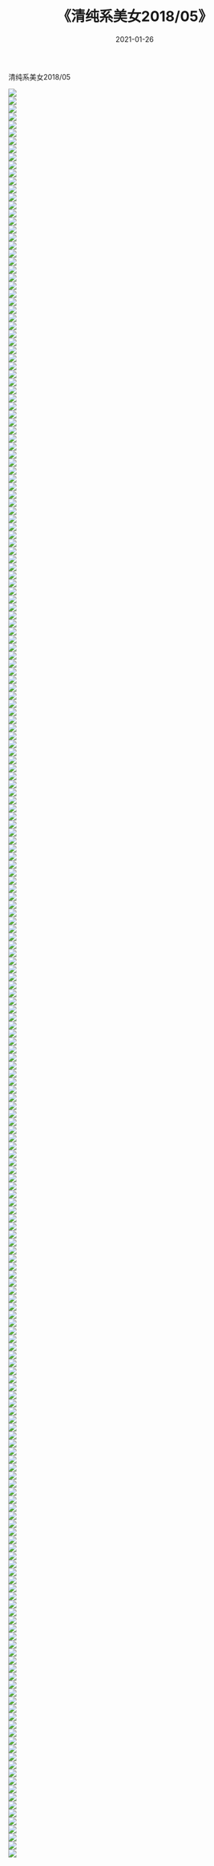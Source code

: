 ﻿---
layout: post
title:  《清纯系美女2018/05》
date:   2021-01-26
img: http://img.660000.xyz/Sharelink/清纯系美女/2018/05/000.jpg
categories: [美女, 清纯, 唯美]
---

清纯系美女2018/05

 ![](http://img.660000.xyz/Sharelink/清纯系美女/2018/05/001.jpg) <br>![](http://img.660000.xyz/Sharelink/清纯系美女/2018/05/002.jpg) <br>![](http://img.660000.xyz/Sharelink/清纯系美女/2018/05/003.jpg) <br>![](http://img.660000.xyz/Sharelink/清纯系美女/2018/05/004.jpg) <br>![](http://img.660000.xyz/Sharelink/清纯系美女/2018/05/005.jpg) <br>![](http://img.660000.xyz/Sharelink/清纯系美女/2018/05/006.jpg) <br>![](http://img.660000.xyz/Sharelink/清纯系美女/2018/05/007.jpg) <br>![](http://img.660000.xyz/Sharelink/清纯系美女/2018/05/008.jpg) <br>![](http://img.660000.xyz/Sharelink/清纯系美女/2018/05/009.jpg) <br>![](http://img.660000.xyz/Sharelink/清纯系美女/2018/05/010.jpg) <br>![](http://img.660000.xyz/Sharelink/清纯系美女/2018/05/011.jpg) <br>![](http://img.660000.xyz/Sharelink/清纯系美女/2018/05/012.jpg) <br>![](http://img.660000.xyz/Sharelink/清纯系美女/2018/05/013.jpg) <br>![](http://img.660000.xyz/Sharelink/清纯系美女/2018/05/014.jpg) <br>![](http://img.660000.xyz/Sharelink/清纯系美女/2018/05/015.jpg) <br>![](http://img.660000.xyz/Sharelink/清纯系美女/2018/05/016.jpg) <br>![](http://img.660000.xyz/Sharelink/清纯系美女/2018/05/017.jpg) <br>![](http://img.660000.xyz/Sharelink/清纯系美女/2018/05/018.jpg) <br>![](http://img.660000.xyz/Sharelink/清纯系美女/2018/05/019.jpg) <br>![](http://img.660000.xyz/Sharelink/清纯系美女/2018/05/020.jpg) <br>![](http://img.660000.xyz/Sharelink/清纯系美女/2018/05/021.jpg) <br>![](http://img.660000.xyz/Sharelink/清纯系美女/2018/05/022.jpg) <br>![](http://img.660000.xyz/Sharelink/清纯系美女/2018/05/023.jpg) <br>![](http://img.660000.xyz/Sharelink/清纯系美女/2018/05/024.jpg) <br>![](http://img.660000.xyz/Sharelink/清纯系美女/2018/05/025.jpg) <br>![](http://img.660000.xyz/Sharelink/清纯系美女/2018/05/026.jpg) <br>![](http://img.660000.xyz/Sharelink/清纯系美女/2018/05/027.jpg) <br>![](http://img.660000.xyz/Sharelink/清纯系美女/2018/05/028.jpg) <br>![](http://img.660000.xyz/Sharelink/清纯系美女/2018/05/029.jpg) <br>![](http://img.660000.xyz/Sharelink/清纯系美女/2018/05/030.jpg) <br>![](http://img.660000.xyz/Sharelink/清纯系美女/2018/05/031.jpg) <br>![](http://img.660000.xyz/Sharelink/清纯系美女/2018/05/032.jpg) <br>![](http://img.660000.xyz/Sharelink/清纯系美女/2018/05/033.jpg) <br>![](http://img.660000.xyz/Sharelink/清纯系美女/2018/05/034.jpg) <br>![](http://img.660000.xyz/Sharelink/清纯系美女/2018/05/035.jpg) <br>![](http://img.660000.xyz/Sharelink/清纯系美女/2018/05/036.jpg) <br>![](http://img.660000.xyz/Sharelink/清纯系美女/2018/05/037.jpg) <br>![](http://img.660000.xyz/Sharelink/清纯系美女/2018/05/038.jpg) <br>![](http://img.660000.xyz/Sharelink/清纯系美女/2018/05/039.jpg) <br>![](http://img.660000.xyz/Sharelink/清纯系美女/2018/05/040.jpg) <br>![](http://img.660000.xyz/Sharelink/清纯系美女/2018/05/041.jpg) <br>![](http://img.660000.xyz/Sharelink/清纯系美女/2018/05/042.jpg) <br>![](http://img.660000.xyz/Sharelink/清纯系美女/2018/05/043.jpg) <br>![](http://img.660000.xyz/Sharelink/清纯系美女/2018/05/044.jpg) <br>![](http://img.660000.xyz/Sharelink/清纯系美女/2018/05/045.jpg) <br>![](http://img.660000.xyz/Sharelink/清纯系美女/2018/05/046.jpg) <br>![](http://img.660000.xyz/Sharelink/清纯系美女/2018/05/047.jpg) <br>![](http://img.660000.xyz/Sharelink/清纯系美女/2018/05/048.jpg) <br>![](http://img.660000.xyz/Sharelink/清纯系美女/2018/05/049.jpg) <br>![](http://img.660000.xyz/Sharelink/清纯系美女/2018/05/050.jpg) <br>![](http://img.660000.xyz/Sharelink/清纯系美女/2018/05/051.jpg) <br>![](http://img.660000.xyz/Sharelink/清纯系美女/2018/05/052.jpg) <br>![](http://img.660000.xyz/Sharelink/清纯系美女/2018/05/053.jpg) <br>![](http://img.660000.xyz/Sharelink/清纯系美女/2018/05/054.jpg) <br>![](http://img.660000.xyz/Sharelink/清纯系美女/2018/05/055.jpg) <br>![](http://img.660000.xyz/Sharelink/清纯系美女/2018/05/056.jpg) <br>![](http://img.660000.xyz/Sharelink/清纯系美女/2018/05/057.jpg) <br>![](http://img.660000.xyz/Sharelink/清纯系美女/2018/05/058.jpg) <br>![](http://img.660000.xyz/Sharelink/清纯系美女/2018/05/059.jpg) <br>![](http://img.660000.xyz/Sharelink/清纯系美女/2018/05/060.jpg) <br>![](http://img.660000.xyz/Sharelink/清纯系美女/2018/05/061.jpg) <br>![](http://img.660000.xyz/Sharelink/清纯系美女/2018/05/062.jpg) <br>![](http://img.660000.xyz/Sharelink/清纯系美女/2018/05/063.jpg) <br>![](http://img.660000.xyz/Sharelink/清纯系美女/2018/05/064.jpg) <br>![](http://img.660000.xyz/Sharelink/清纯系美女/2018/05/065.jpg) <br>![](http://img.660000.xyz/Sharelink/清纯系美女/2018/05/066.jpg) <br>![](http://img.660000.xyz/Sharelink/清纯系美女/2018/05/067.jpg) <br>![](http://img.660000.xyz/Sharelink/清纯系美女/2018/05/068.jpg) <br>![](http://img.660000.xyz/Sharelink/清纯系美女/2018/05/069.jpg) <br>![](http://img.660000.xyz/Sharelink/清纯系美女/2018/05/070.jpg) <br>![](http://img.660000.xyz/Sharelink/清纯系美女/2018/05/071.jpg) <br>![](http://img.660000.xyz/Sharelink/清纯系美女/2018/05/072.jpg) <br>![](http://img.660000.xyz/Sharelink/清纯系美女/2018/05/073.jpg) <br>![](http://img.660000.xyz/Sharelink/清纯系美女/2018/05/074.jpg) <br>![](http://img.660000.xyz/Sharelink/清纯系美女/2018/05/075.jpg) <br>![](http://img.660000.xyz/Sharelink/清纯系美女/2018/05/076.jpg) <br>![](http://img.660000.xyz/Sharelink/清纯系美女/2018/05/077.jpg) <br>![](http://img.660000.xyz/Sharelink/清纯系美女/2018/05/078.jpg) <br>![](http://img.660000.xyz/Sharelink/清纯系美女/2018/05/079.jpg) <br>![](http://img.660000.xyz/Sharelink/清纯系美女/2018/05/080.jpg) <br>![](http://img.660000.xyz/Sharelink/清纯系美女/2018/05/081.jpg) <br>![](http://img.660000.xyz/Sharelink/清纯系美女/2018/05/082.jpg) <br>![](http://img.660000.xyz/Sharelink/清纯系美女/2018/05/083.jpg) <br>![](http://img.660000.xyz/Sharelink/清纯系美女/2018/05/084.jpg) <br>![](http://img.660000.xyz/Sharelink/清纯系美女/2018/05/085.jpg) <br>![](http://img.660000.xyz/Sharelink/清纯系美女/2018/05/086.jpg) <br>![](http://img.660000.xyz/Sharelink/清纯系美女/2018/05/087.jpg) <br>![](http://img.660000.xyz/Sharelink/清纯系美女/2018/05/088.jpg) <br>![](http://img.660000.xyz/Sharelink/清纯系美女/2018/05/089.jpg) <br>![](http://img.660000.xyz/Sharelink/清纯系美女/2018/05/090.jpg) <br>![](http://img.660000.xyz/Sharelink/清纯系美女/2018/05/091.jpg) <br>![](http://img.660000.xyz/Sharelink/清纯系美女/2018/05/092.jpg) <br>![](http://img.660000.xyz/Sharelink/清纯系美女/2018/05/093.jpg) <br>![](http://img.660000.xyz/Sharelink/清纯系美女/2018/05/094.jpg) <br>![](http://img.660000.xyz/Sharelink/清纯系美女/2018/05/095.jpg) <br>![](http://img.660000.xyz/Sharelink/清纯系美女/2018/05/096.jpg) <br>![](http://img.660000.xyz/Sharelink/清纯系美女/2018/05/097.jpg) <br>![](http://img.660000.xyz/Sharelink/清纯系美女/2018/05/098.jpg) <br>![](http://img.660000.xyz/Sharelink/清纯系美女/2018/05/099.jpg) <br>![](http://img.660000.xyz/Sharelink/清纯系美女/2018/05/100.jpg) <br>![](http://img.660000.xyz/Sharelink/清纯系美女/2018/05/101.jpg) <br>![](http://img.660000.xyz/Sharelink/清纯系美女/2018/05/102.jpg) <br>![](http://img.660000.xyz/Sharelink/清纯系美女/2018/05/103.jpg) <br>![](http://img.660000.xyz/Sharelink/清纯系美女/2018/05/104.jpg) <br>![](http://img.660000.xyz/Sharelink/清纯系美女/2018/05/105.jpg) <br>![](http://img.660000.xyz/Sharelink/清纯系美女/2018/05/106.jpg) <br>![](http://img.660000.xyz/Sharelink/清纯系美女/2018/05/107.jpg) <br>![](http://img.660000.xyz/Sharelink/清纯系美女/2018/05/108.jpg) <br>![](http://img.660000.xyz/Sharelink/清纯系美女/2018/05/109.jpg) <br>![](http://img.660000.xyz/Sharelink/清纯系美女/2018/05/110.jpg) <br>![](http://img.660000.xyz/Sharelink/清纯系美女/2018/05/111.jpg) <br>![](http://img.660000.xyz/Sharelink/清纯系美女/2018/05/112.jpg) <br>![](http://img.660000.xyz/Sharelink/清纯系美女/2018/05/113.jpg) <br>![](http://img.660000.xyz/Sharelink/清纯系美女/2018/05/114.jpg) <br>![](http://img.660000.xyz/Sharelink/清纯系美女/2018/05/115.jpg) <br>![](http://img.660000.xyz/Sharelink/清纯系美女/2018/05/116.jpg) <br>![](http://img.660000.xyz/Sharelink/清纯系美女/2018/05/117.jpg) <br>![](http://img.660000.xyz/Sharelink/清纯系美女/2018/05/118.jpg) <br>![](http://img.660000.xyz/Sharelink/清纯系美女/2018/05/119.jpg) <br>![](http://img.660000.xyz/Sharelink/清纯系美女/2018/05/120.jpg) <br>![](http://img.660000.xyz/Sharelink/清纯系美女/2018/05/121.jpg) <br>![](http://img.660000.xyz/Sharelink/清纯系美女/2018/05/122.jpg) <br>![](http://img.660000.xyz/Sharelink/清纯系美女/2018/05/123.jpg) <br>![](http://img.660000.xyz/Sharelink/清纯系美女/2018/05/124.jpg) <br>![](http://img.660000.xyz/Sharelink/清纯系美女/2018/05/125.jpg) <br>![](http://img.660000.xyz/Sharelink/清纯系美女/2018/05/126.jpg) <br>![](http://img.660000.xyz/Sharelink/清纯系美女/2018/05/127.jpg) <br>![](http://img.660000.xyz/Sharelink/清纯系美女/2018/05/128.jpg) <br>![](http://img.660000.xyz/Sharelink/清纯系美女/2018/05/129.jpg) <br>![](http://img.660000.xyz/Sharelink/清纯系美女/2018/05/130.jpg) <br>![](http://img.660000.xyz/Sharelink/清纯系美女/2018/05/131.jpg) <br>![](http://img.660000.xyz/Sharelink/清纯系美女/2018/05/132.jpg) <br>![](http://img.660000.xyz/Sharelink/清纯系美女/2018/05/133.jpg) <br>![](http://img.660000.xyz/Sharelink/清纯系美女/2018/05/134.jpg) <br>![](http://img.660000.xyz/Sharelink/清纯系美女/2018/05/135.jpg) <br>![](http://img.660000.xyz/Sharelink/清纯系美女/2018/05/136.jpg) <br>![](http://img.660000.xyz/Sharelink/清纯系美女/2018/05/137.jpg) <br>![](http://img.660000.xyz/Sharelink/清纯系美女/2018/05/138.jpg) <br>![](http://img.660000.xyz/Sharelink/清纯系美女/2018/05/139.jpg) <br>![](http://img.660000.xyz/Sharelink/清纯系美女/2018/05/140.jpg) <br>![](http://img.660000.xyz/Sharelink/清纯系美女/2018/05/141.jpg) <br>![](http://img.660000.xyz/Sharelink/清纯系美女/2018/05/142.jpg) <br>![](http://img.660000.xyz/Sharelink/清纯系美女/2018/05/143.jpg) <br>![](http://img.660000.xyz/Sharelink/清纯系美女/2018/05/144.jpg) <br>![](http://img.660000.xyz/Sharelink/清纯系美女/2018/05/145.jpg) <br>![](http://img.660000.xyz/Sharelink/清纯系美女/2018/05/146.jpg) <br>![](http://img.660000.xyz/Sharelink/清纯系美女/2018/05/147.jpg) <br>![](http://img.660000.xyz/Sharelink/清纯系美女/2018/05/148.jpg) <br>![](http://img.660000.xyz/Sharelink/清纯系美女/2018/05/149.jpg) <br>![](http://img.660000.xyz/Sharelink/清纯系美女/2018/05/150.jpg) <br>![](http://img.660000.xyz/Sharelink/清纯系美女/2018/05/151.jpg) <br>![](http://img.660000.xyz/Sharelink/清纯系美女/2018/05/152.jpg) <br>![](http://img.660000.xyz/Sharelink/清纯系美女/2018/05/153.jpg) <br>![](http://img.660000.xyz/Sharelink/清纯系美女/2018/05/154.jpg) <br>![](http://img.660000.xyz/Sharelink/清纯系美女/2018/05/155.jpg) <br>![](http://img.660000.xyz/Sharelink/清纯系美女/2018/05/156.jpg) <br>![](http://img.660000.xyz/Sharelink/清纯系美女/2018/05/157.jpg) <br>![](http://img.660000.xyz/Sharelink/清纯系美女/2018/05/158.jpg) <br>![](http://img.660000.xyz/Sharelink/清纯系美女/2018/05/159.jpg) <br>![](http://img.660000.xyz/Sharelink/清纯系美女/2018/05/160.jpg) <br>![](http://img.660000.xyz/Sharelink/清纯系美女/2018/05/161.jpg) <br>![](http://img.660000.xyz/Sharelink/清纯系美女/2018/05/162.jpg) <br>![](http://img.660000.xyz/Sharelink/清纯系美女/2018/05/163.jpg) <br>![](http://img.660000.xyz/Sharelink/清纯系美女/2018/05/164.jpg) <br>![](http://img.660000.xyz/Sharelink/清纯系美女/2018/05/165.jpg) <br>![](http://img.660000.xyz/Sharelink/清纯系美女/2018/05/166.jpg) <br>![](http://img.660000.xyz/Sharelink/清纯系美女/2018/05/167.jpg) <br>![](http://img.660000.xyz/Sharelink/清纯系美女/2018/05/168.jpg) <br>![](http://img.660000.xyz/Sharelink/清纯系美女/2018/05/169.jpg) <br>![](http://img.660000.xyz/Sharelink/清纯系美女/2018/05/170.jpg) <br>![](http://img.660000.xyz/Sharelink/清纯系美女/2018/05/171.jpg) <br>![](http://img.660000.xyz/Sharelink/清纯系美女/2018/05/172.jpg) <br>![](http://img.660000.xyz/Sharelink/清纯系美女/2018/05/173.jpg) <br>![](http://img.660000.xyz/Sharelink/清纯系美女/2018/05/174.jpg) <br>![](http://img.660000.xyz/Sharelink/清纯系美女/2018/05/175.jpg) <br>![](http://img.660000.xyz/Sharelink/清纯系美女/2018/05/176.jpg) <br>![](http://img.660000.xyz/Sharelink/清纯系美女/2018/05/177.jpg) <br>![](http://img.660000.xyz/Sharelink/清纯系美女/2018/05/178.jpg) <br>![](http://img.660000.xyz/Sharelink/清纯系美女/2018/05/179.jpg) <br>![](http://img.660000.xyz/Sharelink/清纯系美女/2018/05/180.jpg) <br>![](http://img.660000.xyz/Sharelink/清纯系美女/2018/05/181.jpg) <br>![](http://img.660000.xyz/Sharelink/清纯系美女/2018/05/182.jpg) <br>![](http://img.660000.xyz/Sharelink/清纯系美女/2018/05/183.jpg) <br>![](http://img.660000.xyz/Sharelink/清纯系美女/2018/05/184.jpg) <br>![](http://img.660000.xyz/Sharelink/清纯系美女/2018/05/185.jpg) <br>![](http://img.660000.xyz/Sharelink/清纯系美女/2018/05/186.jpg) <br>![](http://img.660000.xyz/Sharelink/清纯系美女/2018/05/187.jpg) <br>![](http://img.660000.xyz/Sharelink/清纯系美女/2018/05/188.jpg) <br>![](http://img.660000.xyz/Sharelink/清纯系美女/2018/05/189.jpg) <br>![](http://img.660000.xyz/Sharelink/清纯系美女/2018/05/190.jpg) <br>![](http://img.660000.xyz/Sharelink/清纯系美女/2018/05/191.jpg) <br>![](http://img.660000.xyz/Sharelink/清纯系美女/2018/05/192.jpg) <br>![](http://img.660000.xyz/Sharelink/清纯系美女/2018/05/193.jpg) <br>![](http://img.660000.xyz/Sharelink/清纯系美女/2018/05/194.jpg) <br>![](http://img.660000.xyz/Sharelink/清纯系美女/2018/05/195.jpg) <br>![](http://img.660000.xyz/Sharelink/清纯系美女/2018/05/196.jpg) <br>![](http://img.660000.xyz/Sharelink/清纯系美女/2018/05/197.jpg) <br>![](http://img.660000.xyz/Sharelink/清纯系美女/2018/05/198.jpg) <br>![](http://img.660000.xyz/Sharelink/清纯系美女/2018/05/199.jpg) <br>![](http://img.660000.xyz/Sharelink/清纯系美女/2018/05/200.jpg) <br>![](http://img.660000.xyz/Sharelink/清纯系美女/2018/05/201.jpg) <br>![](http://img.660000.xyz/Sharelink/清纯系美女/2018/05/202.jpg) <br>![](http://img.660000.xyz/Sharelink/清纯系美女/2018/05/203.jpg) <br>![](http://img.660000.xyz/Sharelink/清纯系美女/2018/05/204.jpg) <br>![](http://img.660000.xyz/Sharelink/清纯系美女/2018/05/205.jpg) <br>![](http://img.660000.xyz/Sharelink/清纯系美女/2018/05/206.jpg) <br>![](http://img.660000.xyz/Sharelink/清纯系美女/2018/05/207.jpg) <br>![](http://img.660000.xyz/Sharelink/清纯系美女/2018/05/208.jpg) <br>![](http://img.660000.xyz/Sharelink/清纯系美女/2018/05/209.jpg) <br>![](http://img.660000.xyz/Sharelink/清纯系美女/2018/05/210.jpg) <br>![](http://img.660000.xyz/Sharelink/清纯系美女/2018/05/211.jpg) <br>![](http://img.660000.xyz/Sharelink/清纯系美女/2018/05/212.jpg) <br>![](http://img.660000.xyz/Sharelink/清纯系美女/2018/05/213.jpg) <br>![](http://img.660000.xyz/Sharelink/清纯系美女/2018/05/214.jpg) <br>![](http://img.660000.xyz/Sharelink/清纯系美女/2018/05/215.jpg) <br>![](http://img.660000.xyz/Sharelink/清纯系美女/2018/05/216.jpg) <br>![](http://img.660000.xyz/Sharelink/清纯系美女/2018/05/217.jpg) <br>![](http://img.660000.xyz/Sharelink/清纯系美女/2018/05/218.jpg) <br>![](http://img.660000.xyz/Sharelink/清纯系美女/2018/05/219.jpg) <br>![](http://img.660000.xyz/Sharelink/清纯系美女/2018/05/220.jpg) <br>